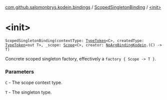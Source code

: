 [com.github.salomonbrys.kodein.bindings](../index.md) / [ScopedSingletonBinding](index.md) / [&lt;init&gt;](.)

# &lt;init&gt;

`ScopedSingletonBinding(contextType: `[`TypeToken`](../../com.github.salomonbrys.kodein/-type-token/index.md)`<C>, createdType: `[`TypeToken`](../../com.github.salomonbrys.kodein/-type-token/index.md)`<out T>, _scope: `[`Scope`](../-scope/index.md)`<C>, creator: `[`NoArgBindingKodein`](../-no-arg-binding-kodein/index.md)`.(C) -> T)`

Concrete scoped singleton factory, effectively a `factory { Scope -> T }`.

### Parameters

`C` - The scope context type.

`T` - The singleton type.